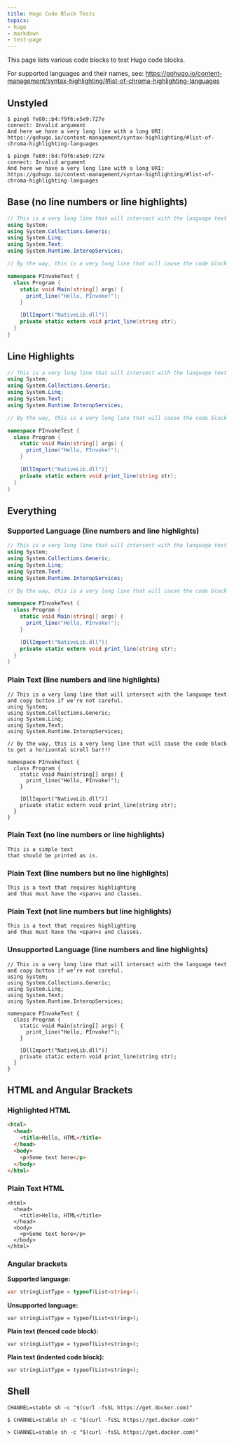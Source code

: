 ```yaml
---
title: Hugo Code Block Tests
topics:
- hugo
- markdown
- test-page
---
```


This page lists various code blocks to test Hugo code blocks.

For supported languages and their names, see: <https://gohugo.io/content-management/syntax-highlighting/#list-of-chroma-highlighting-languages>

## Unstyled

    $ ping6 fe80::b4:f9f6:e5e9:727e
    connect: Invalid argument
    And here we have a very long line with a long URI: https://gohugo.io/content-management/syntax-highlighting/#list-of-chroma-highlighting-languages

```
$ ping6 fe80::b4:f9f6:e5e9:727e
connect: Invalid argument
And here we have a very long line with a long URI: https://gohugo.io/content-management/syntax-highlighting/#list-of-chroma-highlighting-languages
```

## Base (no line numbers or line highlights)

```c#
// This is a very long line that will intersect with the language text and copy button if we're not careful.
using System;
using System.Collections.Generic;
using System.Linq;
using System.Text;
using System.Runtime.InteropServices;

// By the way, this is a very long line that will cause the code block to get a horizontal scroll bar!!!

namespace PInvokeTest {
  class Program {
    static void Main(string[] args) {
      print_line("Hello, PInvoke!");
    }

    [DllImport("NativeLib.dll")]
    private static extern void print_line(string str);
  }
}
```

## Line Highlights

```c# {hl_lines="1 6 8 13 16 17"}
// This is a very long line that will intersect with the language text and copy button if we're not careful.
using System;
using System.Collections.Generic;
using System.Linq;
using System.Text;
using System.Runtime.InteropServices;

// By the way, this is a very long line that will cause the code block to get a horizontal scroll bar!!!

namespace PInvokeTest {
  class Program {
    static void Main(string[] args) {
      print_line("Hello, PInvoke!");
    }

    [DllImport("NativeLib.dll")]
    private static extern void print_line(string str);
  }
}
```

## Everything

### Supported Language (line numbers and line highlights)

```c# {lineNos=true,hl_lines="1 6 8 13 16 17"}
// This is a very long line that will intersect with the language text and copy button if we're not careful.
using System;
using System.Collections.Generic;
using System.Linq;
using System.Text;
using System.Runtime.InteropServices;

// By the way, this is a very long line that will cause the code block to get a horizontal scroll bar!!!

namespace PInvokeTest {
  class Program {
    static void Main(string[] args) {
      print_line("Hello, PInvoke!");
    }

    [DllImport("NativeLib.dll")]
    private static extern void print_line(string str);
  }
}
```

### Plain Text (line numbers and line highlights)

``` {lineNos=true,hl_lines="1 6 8 13 16 17"}
// This is a very long line that will intersect with the language text and copy button if we're not careful.
using System;
using System.Collections.Generic;
using System.Linq;
using System.Text;
using System.Runtime.InteropServices;

// By the way, this is a very long line that will cause the code block to get a horizontal scroll bar!!!

namespace PInvokeTest {
  class Program {
    static void Main(string[] args) {
      print_line("Hello, PInvoke!");
    }

    [DllImport("NativeLib.dll")]
    private static extern void print_line(string str);
  }
}
```

### Plain Text (no line numbers or line highlights)

```
This is a simple text
that should be printed as is.
```

### Plain Text (line numbers but no line highlights)

``` {lineNos=true}
This is a text that requires highlighting
and thus must have the <span>s and classes.
```

### Plain Text (not line numbers but line highlights)

``` {hl_lines="2"}
This is a text that requires highlighting
and thus must have the <span>s and classes.
```

### Unsupported Language (line numbers and line highlights)

```looks-like-c# {lineNos=true,hl_lines="1 6 11 14 15"}
// This is a very long line that will intersect with the language text and copy button if we're not careful.
using System;
using System.Collections.Generic;
using System.Linq;
using System.Text;
using System.Runtime.InteropServices;

namespace PInvokeTest {
  class Program {
    static void Main(string[] args) {
      print_line("Hello, PInvoke!");
    }

    [DllImport("NativeLib.dll")]
    private static extern void print_line(string str);
  }
}
```

## HTML and Angular Brackets

### Highlighted HTML

```html
<html>
  <head>
    <title>Hello, HTML</title>
  </head>
  <body>
    <p>Some text here</p>
  </body>
</html>
```

### Plain Text HTML

```
<html>
  <head>
    <title>Hello, HTML</title>
  </head>
  <body>
    <p>Some text here</p>
  </body>
</html>
```

### Angular brackets

**Supported language:**

```c#
var stringListType = typeof(List<string>);
```

**Unsupported language:**

```looks-like-c#
var stringListType = typeof(List<string>);
```

**Plain text (fenced code block):**

```
var stringListType = typeof(List<string>);
```

**Plain text (indented code block):**

    var stringListType = typeof(List<string>);

## Shell

```shell
CHANNEL=stable sh -c "$(curl -fsSL https://get.docker.com)"
```

```shell
$ CHANNEL=stable sh -c "$(curl -fsSL https://get.docker.com)"
```

```shell
> CHANNEL=stable sh -c "$(curl -fsSL https://get.docker.com)"
```
